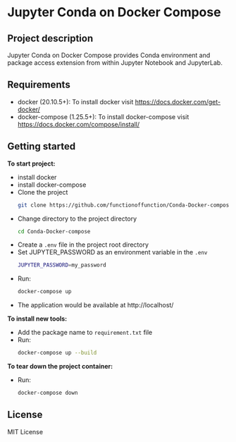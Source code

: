 # Jupyter Conda on Docker Compose 

## Project description

Jupyter Conda on Docker Compose provides Conda environment and package access extension from within Jupyter Notebook and JupyterLab.

## Requirements

- docker (20.10.5+): To install docker visit https://docs.docker.com/get-docker/
- docker-compose (1.25.5+): To install docker-compose visit https://docs.docker.com/compose/install/

## Getting started

**To start project:**
 - install docker
 - install docker-compose
 - Clone the project
    ```bash
    git clone https://github.com/functionoffunction/Conda-Docker-compose
    ```
 - Change directory  to the project directory
    ```bash
    cd Conda-Docker-compose
    ```
 - Create a ```.env``` file in the project root directory
 - Set JUPYTER_PASSWORD as an environment variable in the ```.env```
    ```bash
    JUPYTER_PASSWORD=my_password
    ```
  - Run:
    ```bash
    docker-compose up
    ```
  - The application would be available at http://localhost/

**To install new tools:**
 
 - Add the package name to ```requirement.txt``` file
 - Run:
    ```bash
    docker-compose up --build
    ```

**To tear down the project container:**
 - Run:
    ```bash
    docker-compose down
    ```

## License

MIT License
